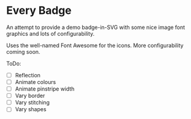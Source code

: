 # Every Badge

An attempt to provide a demo badge-in-SVG with some nice image font graphics and lots of configurability.

Uses the well-named Font Awesome for the icons. More configurability coming soon.

ToDo:

* [ ] Reflection
* [ ] Animate colours
* [ ] Animate pinstripe width
* [ ] Vary border
* [ ] Vary stitching
* [ ] Vary shapes
